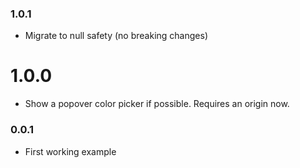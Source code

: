 ### 1.0.1

- Migrate to null safety (no breaking changes)

# 1.0.0

- Show a popover color picker if possible. Requires an origin now.

### 0.0.1

- First working example
